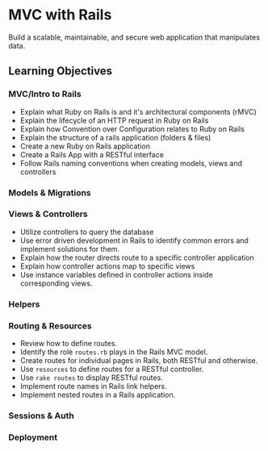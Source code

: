 # MVC with Rails

Build a scalable, maintainable, and secure web application that manipulates data.

## Learning Objectives

### MVC/Intro to Rails
- Explain what Ruby on Rails is and it's architectural components (rMVC)
- Explain the lifecycle of an HTTP request in Ruby on Rails
- Explain how Convention over Configuration relates to Ruby on Rails
- Explain the structure of a rails application (folders & files)
- Create a new Ruby on Rails application
- Create a Rails App with a RESTful interface
- Follow Rails naming conventions when creating models, views and controllers

### Models & Migrations

### Views & Controllers
- Utilize controllers to query the database
- Use error driven development in Rails to identify common errors and implement solutions for them.
- Explain how the router directs route to a specific controller application
- Explain how controller actions map to specific views
- Use instance variables defined in controller actions inside corresponding views.

### Helpers

### Routing & Resources
- Review how to define routes.
- Identify the role `routes.rb` plays in the Rails MVC model.
- Create routes for individual pages in Rails, both RESTful and otherwise.
- Use `resources` to define routes for a RESTful controller.
- Use `rake routes` to display RESTful routes.
- Implement route names in Rails link helpers.
- Implement nested routes in a Rails application.

### Sessions & Auth

### Deployment
